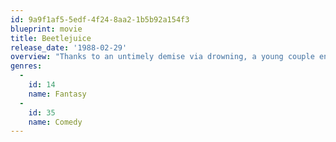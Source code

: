 ```yaml
---
id: 9a9f1af5-5edf-4f24-8aa2-1b5b92a154f3
blueprint: movie
title: Beetlejuice
release_date: '1988-02-29'
overview: "Thanks to an untimely demise via drowning, a young couple end up as poltergeists in their New England farmhouse, where they fail to meet the challenge of scaring away the insufferable new owners, who want to make drastic changes. In desperation, the undead newlyweds turn to an expert frightmeister, but he's got a diabolical agenda of his own."
genres:
  -
    id: 14
    name: Fantasy
  -
    id: 35
    name: Comedy
---
```

